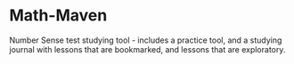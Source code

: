 # Math-Maven
Number Sense test studying tool - includes a practice tool, and a studying journal with lessons that are bookmarked, and lessons that are exploratory.
